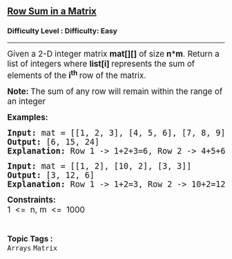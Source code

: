 <h2><a href="https://www.geeksforgeeks.org/problems/row-sum-in-a-matrix/1">Row Sum in a Matrix</a></h2><h3>Difficulty Level : Difficulty: Easy</h3><hr><div class="problems_problem_content__Xm_eO"><p><span style="font-size: 14pt;">Given a 2-D integer matrix <strong>mat[][]</strong> of size <strong>n</strong>*<strong>m</strong>. Return a list of integers where <strong>list[i]&nbsp;</strong>represents the sum of elements of the&nbsp;<strong>i<sup>th</sup>&nbsp;</strong>row of the matrix.</span></p>
<p><strong><span style="font-size: 14pt;">Note: </span></strong><span style="font-size: 14pt;">The sum of any row will remain within the range of an integer</span></p>
<p><strong><span style="font-size: 14pt;">Examples:</span></strong></p>
<pre><strong><span style="font-size: 14pt;">Input: </span></strong><span style="font-size: 14pt;">mat = [[1, 2, 3], [4, 5, 6], [7, 8, 9]]<br></span><strong><span style="font-size: 14pt;">Output: </span></strong><span style="font-size: 14pt;">[6, 15, 24]<br><strong>Explanation: </strong>Row 1 -&gt; 1+2+3=6, Row 2 -&gt; 4+5+6=15, Row 3 -&gt; 7+8+9=24 </span></pre>
<pre><strong><span style="font-size: 14pt;">Input: </span></strong><span style="font-size: 14pt;">mat = [[1, 2], [10, 2], [3, 3]]<br></span><strong><span style="font-size: 14pt;">Output: </span></strong><span style="font-size: 14pt;">[3, 12, 6]<br><strong>Explanation: </strong>Row 1 -&gt; 1+2=3, Row 2 -&gt; 10+2=12, Row 3 -&gt; 3+3=6 </span></pre>
<p><strong><span style="font-size: 14pt;">Constraints:<br></span></strong><span style="font-size: 14pt;">1 &nbsp;&lt;= &nbsp;n, m &nbsp;&lt;= &nbsp;1000</span></p></div><br><p><span style=font-size:18px><strong>Topic Tags : </strong><br><code>Arrays</code>&nbsp;<code>Matrix</code>&nbsp;
